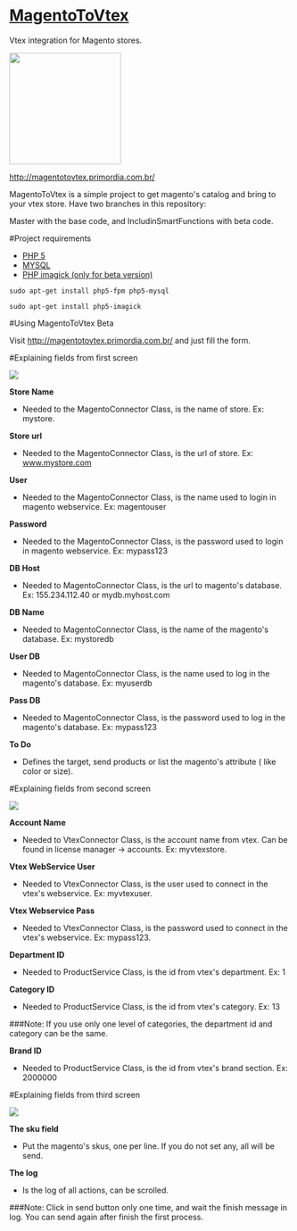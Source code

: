 # <a href=http://magentotovtex.primordia.com.br/>MagentoToVtex</a>
Vtex integration for Magento stores.

<a href=http://magentotovtex.primordia.com.br/><img src=http://s29.postimg.org/dxf30me1j/image.png width=200></a>

http://magentotovtex.primordia.com.br/

MagentoToVtex is a simple project to get magento's catalog and bring to your vtex store. Have two branches in this repository:

Master with the base code, and IncludinSmartFunctions with beta code.

#Project requirements
- <a href=http://php.net/downloads.php>PHP 5</a>
- <a href=https://www.mysql.com/downloads/>MYSQL</a>
- <a href=http://php.net/manual/pt_BR/book.imagick.php>PHP imagick (only for beta version)</a> 
```
sudo apt-get install php5-fpm php5-mysql
```
```
sudo apt-get install php5-imagick
```

#Using MagentoToVtex Beta

Visit http://magentotovtex.primordia.com.br/ and just fill the form.

#Explaining fields from first screen

<a href=http://magentotovtex.primordia.com.br/><img src=http://s29.postimg.org/dxf30me1j/image.png></a>

<b>Store Name</b>
- Needed to the MagentoConnector Class, is the name of store. Ex: mystore.

<b>Store url</b> 
- Needed to the MagentoConnector Class, is the url of store. Ex: www.mystore.com

<b>User</b>
- Needed to the MagentoConnector Class, is the name used to login in magento webservice. Ex: magentouser

<b>Password</b>
- Needed to the MagentoConnector Class, is the password used to login in magento webservice. Ex: mypass123

<b>DB Host</b>
- Needed to MagentoConnector Class, is the url to magento's database. Ex: 155.234.112.40 or mydb.myhost.com

<b>DB Name</b>
- Needed to MagentoConnector Class, is the name of the magento's database. Ex: mystoredb

<b>User DB</b>
- Needed to MagentoConnector Class, is the name used to log in the magento's database. Ex: myuserdb

<b>Pass DB</b>
- Needed to MagentoConnector Class, is the password used to log in the magento's database. Ex: mypass123

<b>To Do</b>
- Defines the target, send products or list the magento's attribute ( like color or size).

#Explaining fields from second screen

<a href=http://magentotovtex.primordia.com.br/><img src=http://s15.postimg.org/ssbhk6q1n/image.png></a>

<b>Account Name</b>
- Needed to VtexConnector Class, is the account name from vtex. Can be found in license manager -> accounts. Ex: myvtexstore.

<b>Vtex WebService User</b>
- Needed to VtexConnector Class, is the user used to connect in the vtex's webservice. Ex: myvtexuser.

<b>Vtex Webservice Pass</b>
- Needed to VtexConnector Class, is the password used to connect in the vtex's webservice. Ex: mypass123.

<b>Department ID</b>
- Needed to ProductService Class, is the id from vtex's department. Ex: 1

<b>Category ID</b>
- Needed to ProductService Class, is the id from vtex's category. Ex: 13

###Note: If you use only one level of categories, the department id and category can be the same.

<b>Brand ID</b>
- Needed to ProductService Class, is the id from vtex's brand section. Ex: 2000000

#Explaining fields from third screen

<a href=http://magentotovtex.primordia.com.br/><img src=http://s21.postimg.org/yzc6284gn/image.png></a>

<b>The sku field</b>
- Put the magento's skus, one per line. If you do not set any, all will be send.

<b>The log</b>
- Is the log of all actions, can be scrolled.

###Note: Click in send button only one time, and wait the finish message in log. You can send again after finish the first process.
